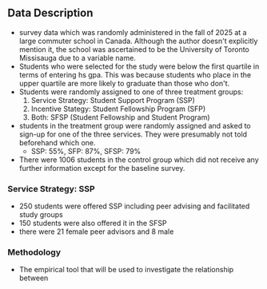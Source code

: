## Data Description

- survey data which was randomly administered in the fall of 2025 at a large commuter school in Canada. Although the author doesn't explicitly mention it, the school was ascertained to be the University of Toronto Missisauga due to a variable name.
- Students who were selected for the study were below the first quartile in terms of entering hs gpa. This was because students who place in the upper quartile are more likely to graduate than those who don't.
- Students were randomly assigned to one of three treatment groups:
  1) Service Strategy: Student Support Program (SSP)
  2) Incentive Stategy: Student Fellowship Program (SFP)
  3) Both: SFSP (Student Fellowship and Student Program)
- students in the treatment group were randomly assigned and asked to sign-up for one of the three services. They were presumably not told beforehand which one.
  - SSP: 55%, SFP: 87%, SFSP: 79%
- There were 1006 students in the control group which did not receive any further information except for the baseline survey.

### Service Strategy: SSP
- 250 students were offered SSP including peer advising and facilitated study groups
- 150 students were also offered it in the SFSP
- there were 21 female peer advisors and 8 male

### Methodology
- The empirical tool that will be used to investigate the relationship between 
